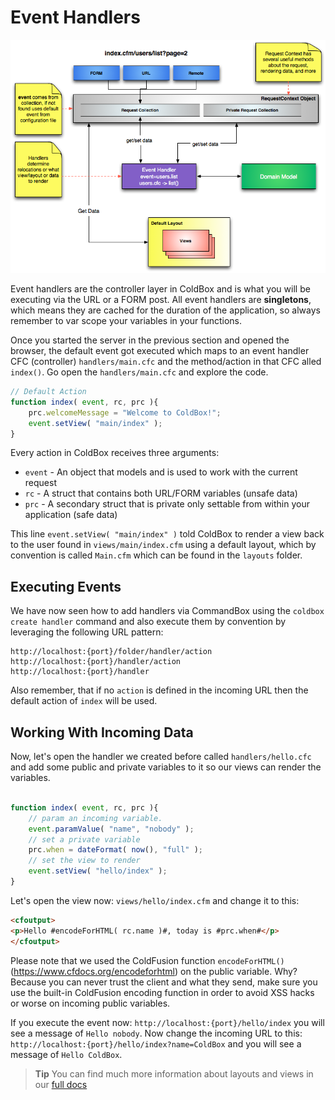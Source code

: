 # Event Handlers

<img src="../full/images/ColdBoxSimpleMVC.png">

Event handlers are the controller layer in ColdBox and is what you will be executing via the URL or a FORM post. All event handlers are **singletons**, which means they are cached for the duration of the application, so always remember to var scope your variables in your functions. 

Once you started the server in the previous section and opened the browser, the default event got executed which maps to an event handler CFC (controller) `handlers/main.cfc` and the method/action in that CFC alled `index()`. Go open the `handlers/main.cfc` and explore the code.


```js
// Default Action
function index( event, rc, prc ){
    prc.welcomeMessage = "Welcome to ColdBox!";
    event.setView( "main/index" );
}
```

Every action in ColdBox receives three arguments:

* `event` - An object that models and is used to work with the current request
* `rc` - A struct that contains both URL/FORM variables (unsafe data)
* `prc` - A secondary struct that is private only settable from within your application (safe data)

This line `event.setView( "main/index" )` told ColdBox to render a view back to the user found in `views/main/index.cfm` using a default layout, which by convention is called `Main.cfm` which can be found in the `layouts` folder.

## Executing Events

We have now seen how to add handlers via CommandBox using the `coldbox create handler` command and also execute them by convention by leveraging the following URL pattern:

```
http://localhost:{port}/folder/handler/action
http://localhost:{port}/handler/action
http://localhost:{port}/handler
```

Also remember, that if no `action` is defined in the incoming URL then the default action of `index` will be used.

## Working With Incoming Data

Now, let's open the handler we created before called `handlers/hello.cfc` and add some public and private variables to it so our views can render the variables.

```js

function index( event, rc, prc ){
    // param an incoming variable.
    event.paramValue( "name", "nobody" );
    // set a private variable
    prc.when = dateFormat( now(), "full" );
    // set the view to render
    event.setView( "hello/index" );
}

```

Let's open the view now: `views/hello/index.cfm` and change it to this:

```html
<cfoutput>
<p>Hello #encodeForHTML( rc.name )#, today is #prc.when#</p>
</cfoutput>
```

Please note that we used the ColdFusion function `encodeForHTML()` (https://www.cfdocs.org/encodeforhtml) on the public variable. Why? Because you can never trust the client and what they send, make sure you use the built-in ColdFusion encoding function in order to avoid XSS hacks or worse on incoming public variables.

If you execute the event now: `http://localhost:{port}/hello/index` you will see a message of `Hello nobody`. Now change the incoming URL to this: `http://localhost:{port}/hello/index?name=ColdBox` and you will see a message of `Hello ColdBox`.


> **Tip** You can find much more information about layouts and views in our [full docs](/full/event_handlers/index.md)
